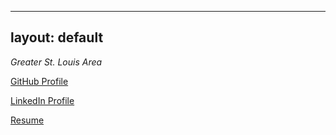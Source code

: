 
---
layout: default
---
_Greater_ _St._ _Louis_ _Area_

[GitHub Profile](http://github.com/bjanish/)

[LinkedIn Profile](http://www.linkedin.com/in/bjanish/)

[Resume](https://my.indeed.com/p/brianj-4zwzu32)


